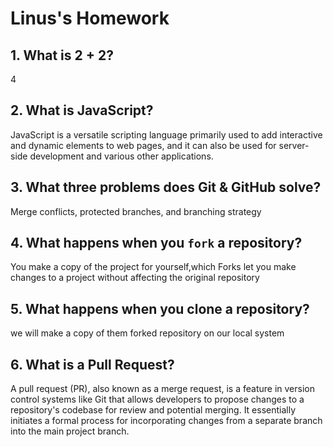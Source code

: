 # Linus's Homework

## 1. What is 2 + 2?

4

## 2. What is JavaScript?

JavaScript is a versatile scripting language primarily used to add interactive and dynamic elements to web pages, and it can also be used for server-side development and various other applications.

## 3. What three problems does Git & GitHub solve?

Merge conflicts, protected branches, and branching strategy

## 4. What happens when you `fork` a repository?

You make a copy of the project for yourself,which Forks let you make changes to a project without affecting the original repository

## 5. What happens when you clone a repository?

we will make a copy of them forked repository on our local system

## 6. What is a Pull Request?

A pull request (PR), also known as a merge request, is a feature in version control systems like Git that allows developers to propose changes to a repository's codebase for review and potential merging. It essentially initiates a formal process for incorporating changes from a separate branch into the main project branch. 

